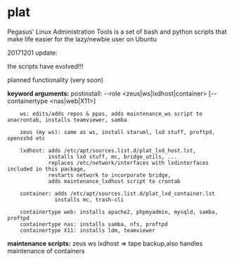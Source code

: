 # plat
Pegasus' Linux Administration Tools is a set of bash and python scripts that make life easier for the lazy/newbie user on Ubuntu

20171201 update:

the scripts have evolved!!!

planned functionality (very soon)

**keyword arguments:** 
  postinstall:
     --role <zeus|ws|lxdhost|container> [--containertype <nas|web|X11>]
     
        ws: edits/adds repos & ppas, adds maintenance_ws script to anacrontab, installs teamviewer, samba
            
        zeus (my ws): same as ws, install staruml, lxd stuff, proftpd, opensshd etc
        
        lxdhost: adds /etc/apt/sources.list.d/plat_lxd_host.lst, 
                 installs lxd stuff, mc, bridge_utils, ...
                 replaces /etc/network/interfaces with lxdinterfaces included in this package,
                 restarts network to incorporate bridge,
                 adds maintenance_lxdhost script to crontab
                 
        container: adds /etc/apt/sources.list.d/plat_lxd_container.lst
                   installs mc, trash-cli
        
        containertype web: installs apache2, phpmyadmin, mysqld, samba, proftpd
        containertype nas: installs samba, nfs, proftpd
        containertype X11: installs ldm, teamviewer
 
 **maintenance scripts:**
 zeus
 ws
 lxdhost => tape backup,also handles maintenance of containers 
